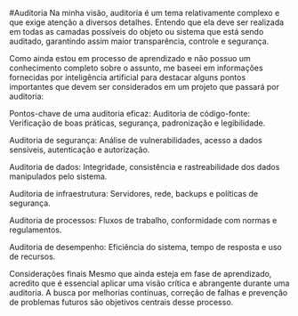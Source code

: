 #Auditoria
Na minha visão, auditoria é um tema relativamente complexo e que exige atenção a diversos detalhes. Entendo que ela deve ser realizada em todas as camadas possíveis do objeto ou sistema que está sendo auditado, garantindo assim maior transparência, controle e segurança.

Como ainda estou em processo de aprendizado e não possuo um conhecimento completo sobre o assunto, me baseei em informações fornecidas por inteligência artificial para destacar alguns pontos importantes que devem ser considerados em um projeto que passará por auditoria:

Pontos-chave de uma auditoria eficaz:
Auditoria de código-fonte: Verificação de boas práticas, segurança, padronização e legibilidade.

Auditoria de segurança: Análise de vulnerabilidades, acesso a dados sensíveis, autenticação e autorização.

Auditoria de dados: Integridade, consistência e rastreabilidade dos dados manipulados pelo sistema.

Auditoria de infraestrutura: Servidores, rede, backups e políticas de segurança.

Auditoria de processos: Fluxos de trabalho, conformidade com normas e regulamentos.

Auditoria de desempenho: Eficiência do sistema, tempo de resposta e uso de recursos.

Considerações finais
Mesmo que ainda esteja em fase de aprendizado, acredito que é essencial aplicar uma visão crítica e abrangente durante uma auditoria. A busca por melhorias contínuas, correção de falhas e prevenção de problemas futuros são objetivos centrais desse processo.